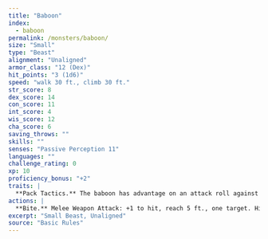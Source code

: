 ```yaml
---
title: "Baboon"
index:
  - baboon
permalink: /monsters/baboon/
size: "Small"
type: "Beast"
alignment: "Unaligned"
armor_class: "12 (Dex)"
hit_points: "3 (1d6)"
speed: "walk 30 ft., climb 30 ft."
str_score: 8
dex_score: 14
con_score: 11
int_score: 4
wis_score: 12
cha_score: 6
saving_throws: ""
skills: ""
senses: "Passive Perception 11"
languages: ""
challenge_rating: 0
xp: 10
proficiency_bonus: "+2"
traits: |
  **Pack Tactics.** The baboon has advantage on an attack roll against a creature if at least one of the baboon's allies is within 5 ft. of the creature and the ally isn't incapacitated.
actions: |
  **Bite.** Melee Weapon Attack: +1 to hit, reach 5 ft., one target. Hit: 1 (1d4 - 1) piercing damage.
excerpt: "Small Beast, Unaligned"
source: "Basic Rules"
---
```

